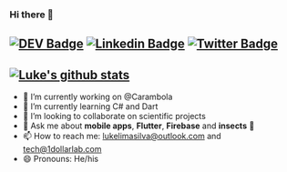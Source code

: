 ### Hi there 👋

[![DEV Badge](https://img.shields.io/badge/-DEV.to-000?style=flat-square&logo=dev.to&logoColor=white&link=https://dev.to/lukesilva_dev)](https://dev.to/lukesilva_dev)
[![Linkedin Badge](https://img.shields.io/badge/-LinkedIn-blue?style=flat-square&logo=Linkedin&logoColor=white&link=https://www.linkedin.com/in/lukelima/)](https://www.linkedin.com/in/lukelima/)
[![Twitter Badge](https://img.shields.io/badge/-Twitter-1ca0f1?style=flat-square&labelColor=1ca0f1&logo=twitter&logoColor=white&link=https://twitter.com/cephalopodluke)](https://twitter.com/cephalopodluke)
---
[![Luke's github stats](https://github-readme-stats.vercel.app/api?username=lukelima)](https://github.com/anuraghazra/github-readme-stats)
---

- 🔭 I’m currently working on @Carambola
- 🌱 I’m currently learning C# and Dart
- 👯 I’m looking to collaborate on scientific projects
- 💬 Ask me about **mobile apps**, **Flutter**, **Firebase** and **insects** 🐝 
- 📫 How to reach me: lukelimasilva@outlook.com and tech@1dollarlab.com
- 😄 Pronouns: He/his
